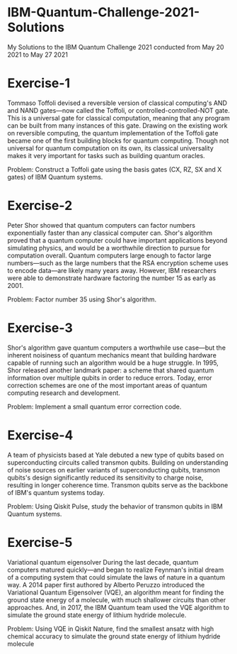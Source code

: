 # IBM-Quantum-Challenge-2021-Solutions

My Solutions to the IBM Quantum Challenge 2021 conducted from May 20 2021 to May 27 2021


# Exercise-1
Tommaso Toffoli devised a reversible version of classical computing's AND and NAND gates—now called the Toffoli, or controlled-controlled-NOT gate. This is a universal gate for classical computation, meaning that any program can be built from many instances of this gate. Drawing on the existing work on reversible computing, the quantum implementation of the Toffoli gate became one of the first building blocks for quantum computing. Though not universal for quantum computation on its own, its classical universality makes it very important for tasks such as building quantum oracles.

Problem: Construct a Toffoli gate using the basis gates (CX, RZ, SX and X gates) of IBM Quantum systems.

# Exercise-2
Peter Shor showed that quantum computers can factor numbers exponentially faster than any classical computer can. Shor's algorithm proved that a quantum computer could have important applications beyond simulating physics, and would be a worthwhile direction to pursue for computation overall. Quantum computers large enough to factor large numbers—such as the large numbers that the RSA encryption scheme uses to encode data—are likely many years away. However, IBM researchers were able to demonstrate hardware factoring the number 15 as early as 2001.

Problem: Factor number 35 using Shor's algorithm.

# Exercise-3
Shor's algorithm gave quantum computers a worthwhile use case—but the inherent noisiness of quantum mechanics meant that building hardware capable of running such an algorithm would be a huge struggle. In 1995, Shor released another landmark paper: a scheme that shared quantum information over multiple qubits in order to reduce errors. Today, error correction schemes are one of the most important areas of quantum computing research and development.

Problem: Implement a small quantum error correction code.

# Exercise-4
A team of physicists based at Yale debuted a new type of qubits based on superconducting circuits called transmon qubits. Building on understanding of noise sources on earlier variants of superconducting qubits, transmon qubits's design significantly reduced its sensitivity to charge noise, resulting in longer coherence time. Transmon qubits serve as the backbone of IBM's quantum systems today.

Problem: Using Qiskit Pulse, study the behavior of transmon qubits in IBM Quantum systems.

# Exercise-5
Variational quantum eigensolver
During the last decade, quantum computers matured quickly—and began to realize Feynman's initial dream of a computing system that could simulate the laws of nature in a quantum way. A 2014 paper first authored by Alberto Peruzzo introduced the Variational Quantum Eigensolver (VQE), an algorithm meant for finding the ground state energy of a molecule, with much shallower circuits than other approaches. And, in 2017, the IBM Quantum team used the VQE algorithm to simulate the ground state energy of lithium hydride molecule.

Problem: Using VQE in Qiskit Nature, find the smallest ansatz with high chemical accuracy to simulate the ground state energy of lithium hydride molecule
